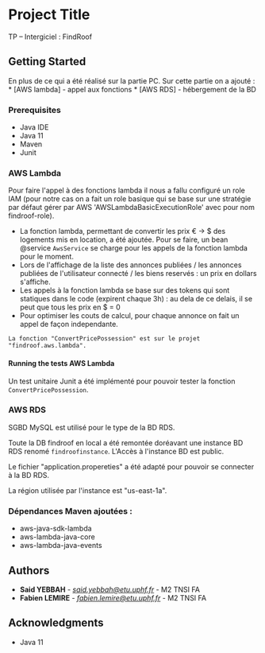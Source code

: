 # Project Title

TP – Intergiciel : FindRoof 

## Getting Started

En plus de ce qui a été réalisé sur la partie PC. Sur cette partie on a ajouté : 
	* [AWS lambda] - appel aux fonctions
	* [AWS RDS]    - hébergement de la BD

### Prerequisites

* Java IDE
* Java 11 
* Maven 
* Junit

### AWS Lambda

Pour faire l'appel à des fonctions lambda il nous a fallu configuré un role IAM (pour notre cas on a fait un role basique qui se base sur une stratégie par défaut gérer par AWS 'AWSLambdaBasicExecutionRole' avec pour nom findroof-role).

* La fonction lambda, permettant de convertir les prix € -> $ des logements mis en location, a été ajoutée. Pour se faire, un bean @service ```AwsService``` se charge pour les appels de la fonction lambda pour le moment. 
* Lors de l'affichage de la liste des annonces publiées / les annonces publiées de l'utilisateur connecté / les biens reservés : un prix en dollars s'affiche. 
* Les appels à la fonction lambda se base sur des tokens qui sont statiques dans le code (expirent chaque 3h) : au dela de ce delais, il se peut que tous les prix en $ = 0
* Pour optimiser les couts de calcul, pour chaque annonce on fait un appel de façon independante.         

```
La fonction "ConvertPricePossession" est sur le projet "findroof.aws.lambda".  
```
#### Running the tests AWS Lambda

Un test unitaire Junit a été implémenté pour pouvoir tester la fonction ```ConvertPricePossession```.

### AWS RDS

SGBD MySQL est utilisé pour le type de la BD RDS. 

Toute la DB findroof en local a été remontée doréavant une instance BD RDS renomé ```findroofinstance```. L'Accès à l'instance BD est public. 

Le fichier "application.propereties" a été adapté pour pouvoir se connecter à la BD RDS. 

La région utilisée par l'instance est "us-east-1a". 


### Dépendances Maven ajoutées : 

* aws-java-sdk-lambda
* aws-lambda-java-core
* aws-lambda-java-events


## Authors

* **Said YEBBAH** - *said.yebbah@etu.uphf.fr* - M2 TNSI FA
* **Fabien LEMIRE** - *fabien.lemire@etu.uphf.fr* - M2 TNSI FA


## Acknowledgments

* Java 11 